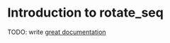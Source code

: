 # Introduction to rotate_seq

TODO: write [great documentation](http://jacobian.org/writing/what-to-write/)
